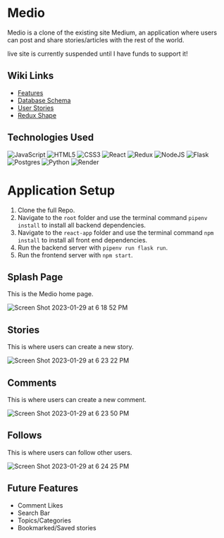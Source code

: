 # Medio

Medio is a clone of the existing site Medium, an application where users can post and share stories/articles with the rest of the world.

live site is currently suspended until I have funds to support it!


## Wiki Links

- [Features](https://github.com/aselk1/Render-Deployment/wiki/Features-List)
- [Database Schema](https://github.com/aselk1/Render-Deployment/wiki/DB-Schema)
- [User Stories](https://github.com/aselk1/Render-Deployment/wiki/User-Stories)
- [Redux Shape](https://github.com/aselk1/Render-Deployment/wiki/Redux-State-Shape)

## Technologies Used

![JavaScript](https://img.shields.io/badge/javascript-%23323330.svg?style=for-the-badge&logo=javascript&logoColor=%23F7DF1E)
![HTML5](https://img.shields.io/badge/html5-%23E34F26.svg?style=for-the-badge&logo=html5&logoColor=white)
![CSS3](https://img.shields.io/badge/css3-%231572B6.svg?style=for-the-badge&logo=css3&logoColor=white)
![React](https://img.shields.io/badge/react-%2320232a.svg?style=for-the-badge&logo=react&logoColor=%2361DAFB)
![Redux](https://img.shields.io/badge/redux-%23593d88.svg?style=for-the-badge&logo=redux&logoColor=white)
![NodeJS](https://img.shields.io/badge/node.js-6DA55F?style=for-the-badge&logo=node.js&logoColor=white)
![Flask](https://img.shields.io/badge/flask-%23000.svg?style=for-the-badge&logo=flask&logoColor=white)
![Postgres](https://img.shields.io/badge/postgres-%23316192.svg?style=for-the-badge&logo=postgresql&logoColor=white)
![Python](https://img.shields.io/badge/python-3670A0?style=for-the-badge&logo=python&logoColor=ffdd54)
![Render](https://img.shields.io/badge/Render-%46E3B7.svg?style=for-the-badge&logo=render&logoColor=white)



# Application Setup

 1. Clone the full Repo.
 2. Navigate to the ```root``` folder and use the terminal command ```pipenv install``` to install all backend dependencies.
 3. Navigate to the ```react-app``` folder and use the terminal command ```npm install``` to install all front end dependencies.
 4. Run the backend server with ```pipenv run flask run```.
 5. Run the frontend server with ```npm start```.



## Splash Page

This is the Medio home page.

![Screen Shot 2023-01-29 at 6 18 52 PM](https://user-images.githubusercontent.com/101578812/215361399-f80322a6-f8ac-4c4f-a3c8-7b6fc41421ba.png)

## Stories

This is where users can create a new story.

![Screen Shot 2023-01-29 at 6 23 22 PM](https://user-images.githubusercontent.com/101578812/215361913-788ce2c3-6b24-4b12-af9c-6149f8720156.png)

## Comments

This is where users can create a new comment.

![Screen Shot 2023-01-29 at 6 23 50 PM](https://user-images.githubusercontent.com/101578812/215361932-41673c90-4f0a-4508-8c66-fb2c6c3ece11.png)

## Follows

This is where users can follow other users.

![Screen Shot 2023-01-29 at 6 24 25 PM](https://user-images.githubusercontent.com/101578812/215361961-86798ecf-f2a0-406f-8c24-0104a74bb842.png)

## Future Features
- Comment Likes
- Search Bar
- Topics/Categories
- Bookmarked/Saved stories
